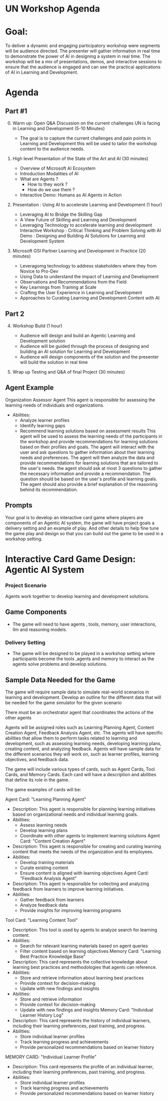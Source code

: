 # UN Workshop Agenda

# Goal:
 To deliver a dynamic and engaging participatory workshop were segments will be audience directed. The presenter will gather information in real time to demonstrate the power of AI in designing a system in real time. The workshop will be a mix of presentations, demos, and interactive sessions to ensure that the audience is engaged and can see the practical applications of AI in Learning and Development.

# Agenda
## Part #1 

0) Warm up: Open Q&A Discussion on the current challenges UN is facing in Learning and Development (5-10 Minutes)
    - The goal is to capture the current challenges and pain points in Learning and Development this will be used to tailor the workshop content to the audience needs.

1) High level Presentation of the State of the Art and AI (30 minutes)
    - Overview of Microsoft AI Ecosystem
    - Introduction Modalities of AI
    - What are Agents ?
        - How to they work ?
        - How do we use them ?
    - Interactive Demo: Humans as AI Agents in Action

2) Presentation : Using AI to accelerate Learning and Development (1 hour)
    - Leveraging AI to Bridge the Skilling Gap
    - A View Future of Skilling and Learning and Development 
    - Leveraging Technology to accelerate learning and development
        Interactive Workshop : Critical Thinking and Problem Solving with AI
        Demo : Designing and Building AI Solutions for Learning and Development System 
        
3) Microsoft GSI Partner Learning and Development in Practice  (20 minutes)
    - Leveragomg technology to address stakeholders where they from Novice to Pro-Dev 
    - Using Data to understand the impact of Learning and Development
    - Observations and Recommendations from the Field
    - Key Learnings from Training at Scale
    - Crafting the User Experience in Learning and Development
    - Approaches to Curating Learning and Development Content with AI

## Part 2

4) Workshop Build (1 hour)
    - Audience will design and build an Agentic Learning and Development solution
    - Audience will be guided through the process of designing and building an AI solution for Learning and Development
    - Audience will design components of the solution and the presenter will build the solution in real time

5) Wrap up Testing and Q&A of final Project (30 minutes)

## Agent Example
 
Organization Assessor Agent 
  This agent is responsible for assessing the learning needs of individuals and organizations.
- Abilities:
  - Analyze learner profiles
  - Identify learning gaps
  - Recommend learning solutions based on assessment results
This agent will be used to assess the learning needs of the participants in the workshop and provide recommendations for learning solutions based on their profiles and goals. The agent will interact with the user and ask questions to gather information about their learning needs and preferences. The agent will then analyze the data and provide recommendations for learning solutions that are tailored to the user's needs. the agent should ask at most 3 questions to gather the necessary information and provide a recommendation. The question should be based on the user's profile and learning goals. The agent should also provide a brief explanation of the reasoning behind its recommendation.




## Prompts

Your goal is to develop an interactive card game where players are components of an Agentic AI system, the game will have project goals a delivery setting and an example of play. And other details to help fine tune the game play and design so that you can build out the game to be used in a workshop setting.

# Interactive Card Game Design: Agentic AI System
### Project Scenario 
 Agents work together to develop learning and development solutions.
## Game Components
 - The game will need to have agents , tools, memory, user interactions, llm and reasoning models.
###  Delivery Setting 
 - The game will be designed to be played in a workshop setting where participants become the tools ,agents and memory to  interact as the agents  solve problems and develop solutions.


## Sample Data Needed for the Game
 The game will require sample data to simulate real-world scenarios in learning and development. Develop an outline for the different data that will be needed for the game simulator for the given scenario



There must be an orchestrator agent that coordinates the actions of the other agents

Agents will be assigned roles such as Learning Planning Agent, Content Creation Agent, Feedback Analysis Agent, etc.
The agents will have specific abilities that allow them to perform tasks related to learning and development, such as assessing learning needs, developing learning plans, creating content, and analyzing feedback.
Agents will have sample data for the different scenarios they will work on, such as learner profiles, learning objectives, and feedback data.

The game will include various types of cards, such as Agent Cards, Tool Cards, and Memory Cards. Each card will have a description and abilities that define its role in the game.

The game 
examples of cards will be:

Agent Card: "Learning Planning Agent"
- Description: This agent is responsible for  planning learning initiatives based on organizational needs and individual learning goals.
- Abilities:
  - Assess learning needs
  - Develop learning plans
  - Coordinate with other agents to implement learning solutions
Agent Card: "Content Creation Agent"
- Description: This agent is responsible for creating and curating learning content that meets the needs of the organization and its employees. 
- Abilities:
  - Develop training materials
  - Curate existing content
  - Ensure content is aligned with learning objectives
Agent Card: "Feedback Analysis Agent"
- Description: This agent is responsible for collecting and analyzing feedback from learners to improve learning initiatives.
- Abilities:
  - Gather feedback from learners
  - Analyze feedback data
  - Provide insights for improving learning programs

Tool Card: "Learning Content Tool"
- Description: This tool is used by agents to analyze search for learning content.
- Abilities:
  - Search for relevant learning materials based on agent queries
  - Filter content based on learning objectives
Memory Card: "Learning Best Practice Knowledge Base"
- Description: This card represents the collective knowledge about learning best practices and methodologies that agents can reference.
- Abilities:
  - Store and retrieve information about learning best practices
  - Provide context for decision-making
  - Update with new findings and insights
- Abilities:
  - Store and retrieve information
  - Provide context for decision-making
  - Update with new findings and insights
Memory Card: "Individual Learner History Log"
- Description: This card represents the history of individual learners, including their learning preferences, past training, and progress.
- Abilities:
  - Store individual learner profiles
  - Track learning progress and achievements
  - Provide personalized recommendations based on learner history

MEMORY CARD: "Individual Learner Profile"
- Description: This card represents the profile of an individual learner, including their learning preferences, past training, and progress.
- Abilities:
  - Store individual learner profiles
  - Track learning progress and achievements
  - Provide personalized recommendations based on learner history


